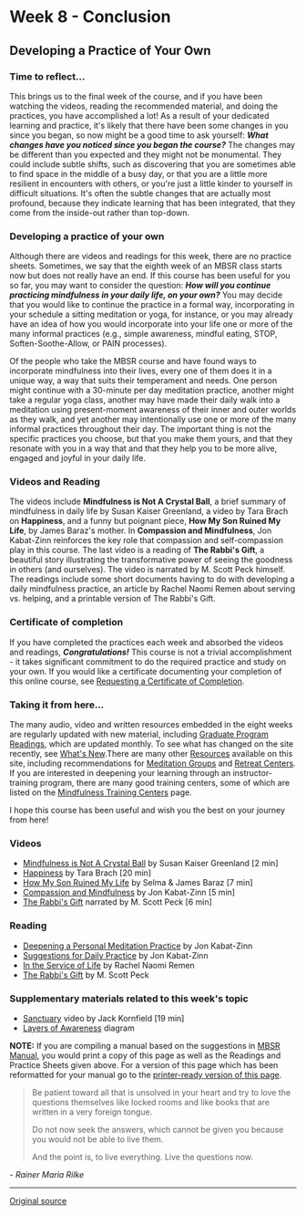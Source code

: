 Week 8 - Conclusion
===================

Developing a Practice of Your Own
---------------------------------

### Time to reflect...  
This brings us to the final week of the course, and if you have been watching the videos, reading the recommended material, and doing the practices, you have accomplished a lot! As a result of your dedicated learning and practice, it's likely that there have been some changes in you since you began, so now might be a good time to ask yourself: _**What changes have you noticed since you began the course?**_ The changes may be different than you expected and they might not be monumental. They could include subtle shifts, such as discovering that you are sometimes able to find space in the middle of a busy day, or that you are a little more resilient in encounters with others, or you're just a little kinder to yourself in difficult situations. It's often the subtle changes that are actually most profound, because they indicate learning that has been integrated, that they come from the inside-out rather than top-down.

### Developing a practice of your own  
Although there are videos and readings for this week, there are no practice sheets. Sometimes, we say that the eighth week of an MBSR class starts now but does not really have an end. If this course has been useful for you so far, you may want to consider the question: _**How will you continue practicing mindfulness in your daily life, on your own?**_ You may decide that you would like to continue the practice in a formal way, incorporating in your schedule a sitting meditation or yoga, for instance, or you may already have an idea of how you would incorporate into your life one or more of the many informal practices (e.g., simple awareness, mindful eating, STOP, Soften-Soothe-Allow, or PAIN processes).

Of the people who take the MBSR course and have found ways to incorporate mindfulness into their lives, every one of them does it in a unique way, a way that suits their temperament and needs. One person might continue with a 30-minute per day meditation practice, another might take a regular yoga class, another may have made their daily walk into a meditation using present-moment awareness of their inner and outer worlds as they walk, and yet another may intentionally use one or more of the many informal practices throughout their day. The important thing is not the specific practices you choose, but that you make them yours, and that they resonate with you in a way that and that they help you to be more alive, engaged and joyful in your daily life.

### Videos and Reading  
The videos include **Mindfulness is Not A Crystal Ball**, a brief summary of mindfulness in daily life by Susan Kaiser Greenland, a video by Tara Brach on **Happiness**, and a funny but poignant piece, **How My Son Ruined My Life**, by James Baraz's mother. In **Compassion and Mindfulness**, Jon Kabat-Zinn reinforces the key role that compassion and self-compassion play in this course. The last video is a reading of **The Rabbi's Gift**, a beautiful story illustrating the transformative power of seeing the goodness in others (and ourselves). The video is narrated by M. Scott Peck himself. The readings include some short documents having to do with developing a daily mindfulness practice, an article by Rachel Naomi Remen about serving vs. helping, and a printable version of The Rabbi's Gift.

### Certificate of completion  
If you have completed the practices each week and absorbed the videos and readings, _**Congratulations!**_ This course is not a trivial accomplishment - it takes significant commitment to do the required practice and study on your own. If you would like a certificate documenting your completion of this online course, see [Requesting a Certificate of Completion][26].

### Taking it from here...  
The many audio, video and written resources embedded in the eight weeks are regularly updated with new material, including [Graduate Program Readings][8], which are updated monthly. To see what has changed on the site recently, see [What's New][12].There are many other [Resources][39] available on this site, including recommendations for [Meditation Groups][40] and [Retreat Centers][41]. If you are interested in deepening your learning through an instructor-training program, there are many good training centers, some of which are listed on the [Mindfulness Training Centers][42] page.

I hope this course has been useful and wish you the best on your journey from here!

### Videos  
* [Mindfulness is Not A Crystal Ball][43] by Susan Kaiser Greenland [2 min]  
* [Happiness][44] by Tara Brach [20 min]  
* [How My Son Ruined My Life][45] by Selma &amp; James Baraz [7 min]  
* [Compassion and Mindfulness][46] by Jon Kabat-Zinn [5 min]  
* [The Rabbi's Gift][47] narrated by M. Scott Peck [6 min]  

### Reading  
* [Deepening a Personal Meditation Practice][48] by Jon Kabat-Zinn  
* [Suggestions for Daily Practice][49] by Jon Kabat-Zinn  
* [In the Service of Life][50] by Rachel Naomi Remen  
* [The Rabbi's Gift][51] by M. Scott Peck  

### Supplementary materials related to this week's topic  
* [Sanctuary][52] video by Jack Kornfield [19 min]  
* [Layers of Awareness][53] diagram  

**NOTE:** If you are compiling a manual based on the suggestions in [MBSR Manual][16], you would print a copy of this page as well as the Readings and Practice Sheets given above. For a version of this page which has been reformatted for your manual go to the [printer-ready version of this page][54].

>Be patient toward all that is unsolved in your heart and try to love the questions themselves like locked rooms and like books that are written in a very foreign tongue.  
> 
>Do not now seek the answers, which cannot be given you because you would not be able to live them.  
> 
>And the point is, to live everything. Live the questions now.  
  
\- _Rainer Maria Rilke_

[1]: http://palousemindfulness.com/art/docbox-translate-flip.jpg
[2]: http://palousemindfulness.com/art/clouds1_middle_570x22.jpg
[3]: http://palousemindfulness.com/art/logo-youtube_22.gif
[4]: http://palousemindfulness.com/art/logo-facebook_22.gif
[5]: http://palousemindfulness.com/art/clouds2_title_950x115.jpg
[6]: index.html
[7]: testimonials/index.html
[8]: graduates.html
[9]: resources.html
[10]: contact.html
[11]: quotes.html
[12]: whats-new.html
[13]: selfguidedMBSR_ataglance.html
[14]: selfguidedMBSR_week0.html
[15]: selfguidedMBSR_gettingstarted.html
[16]: selfguidedMBSR_manual.html
[17]: selfguidedMBSR_week1.html
[18]: selfguidedMBSR_week2.html
[19]: selfguidedMBSR_week3.html
[20]: selfguidedMBSR_week4.html
[21]: selfguidedMBSR_week5.html
[22]: selfguidedMBSR_week5b.html
[23]: selfguidedMBSR_week6.html
[24]: selfguidedMBSR_week7.html
[25]: selfguidedMBSR_week8.html
[26]: selfguidedMBSR_certificate.html
[27]: guidedmeditations.html
[28]: meditations/bodyscan.html
[29]: meditations/sittingmeditation.html
[30]: meditations/yoga1.html
[31]: meditations/yoga2.html
[32]: meditations/soften-soothe-allow.html
[33]: meditations/RAIN.html
[34]: meditations/mountain.html
[35]: meditations/lake.html
[36]: meditations/lovingkindness.html
[37]: meditations/silent30min.html
[38]: http://palousemindfulness.com/art/_certificate-of-completion_online_170.jpg
[39]: http://palousemindfulness.com/resources.html
[40]: http://palousemindfulness.com/resources_groups.html
[41]: resources_retreats.html
[42]: http://palousemindfulness.com/resources_training.html
[43]: https://www.youtube.com/watch?v=kRd19hFrR0c&amp;list=PLbiVpU59JkVYwWcoOV-Bx6ieMKpMlbBb0&amp;index=1
[44]: https://www.youtube.com/watch?v=igGoRkOFbwM&amp;list=PLbiVpU59JkVYwWcoOV-Bx6ieMKpMlbBb0&amp;index=3
[45]: https://www.youtube.com/watch?v=ojF-o_eWp-o&amp;index=2&amp;list=PLbiVpU59JkVYwWcoOV-Bx6ieMKpMlbBb0
[46]: https://www.youtube.com/watch?v=3py0z6LlJ3w&amp;index=4&amp;list=PLbiVpU59JkVYwWcoOV-Bx6ieMKpMlbBb0
[47]: https://www.youtube.com/watch?v=3z1pIrV2F6c&amp;list=PLbiVpU59JkVYwWcoOV-Bx6ieMKpMlbBb0&amp;index=5
[48]: docs/jkz_deepening.pdf
[49]: docs/jkz_suggestions.pdf
[50]: docs/remen-service.pdf
[51]: docs/RabbisGift.pdf
[52]: https://www.youtube.com/watch?v=ZODoQgx8fMk
[53]: docs/layers.pdf
[54]: docs/manualMBSRweek8.pdf
[55]: http://palousemindfulness.com/art/will_waterfrogs_170.jpg
[56]: quotes.html#selfguidedMBSR_week8 "more quotes"
  
______________________________

[Original source](http://palousemindfulness.com/selfguidedMBSR_week8.html "Permalink to MBSR week 8")
